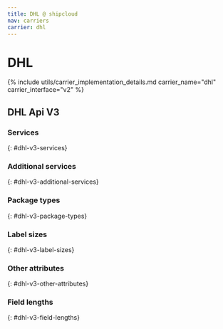 ```yaml
---
title: DHL @ shipcloud
nav: carriers
carrier: dhl
---
```


# DHL

{% include utils/carrier_implementation_details.md carrier_name="dhl" carrier_interface="v2" %}

## DHL Api V3

### Services
{: #dhl-v3-services}

### Additional services
{: #dhl-v3-additional-services}

### Package types
{: #dhl-v3-package-types}

### Label sizes
{: #dhl-v3-label-sizes}

### Other attributes
{: #dhl-v3-other-attributes}

### Field lengths
{: #dhl-v3-field-lengths}

